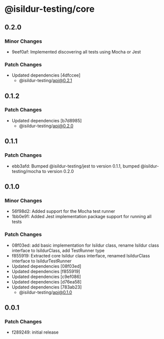 # @isildur-testing/core

## 0.2.0

### Minor Changes

- 9eef0af: Implemented discovering all tests using Mocha or Jest

### Patch Changes

- Updated dependencies [4dfccee]
  - @isildur-testing/api@0.2.1

## 0.1.2

### Patch Changes

- Updated dependencies [b7d8985]
  - @isildur-testing/api@0.2.0

## 0.1.1

### Patch Changes

- ebb3afd: Bumped @isildur-testing/jest to version 0.1.1, bumped @isildur-testing/mocha to version 0.2.0

## 0.1.0

### Minor Changes

- 56f98d2: Added support for the Mocha test runner
- 1bb0e91: Added Jest implementation package support for running all tests

### Patch Changes

- 08f03ed: add basic implementation for Isildur class, rename Isildur class interface to IsildurClass, add TestRunner type
- f855919: Extracted core Isildur class interface, renamed IsildurClass interface to IsildurTestRunner
- Updated dependencies [08f03ed]
- Updated dependencies [f855919]
- Updated dependencies [c9ef086]
- Updated dependencies [d76ea58]
- Updated dependencies [783ab23]
  - @isildur-testing/api@0.1.0

## 0.0.1

### Patch Changes

- f289249: initial release

